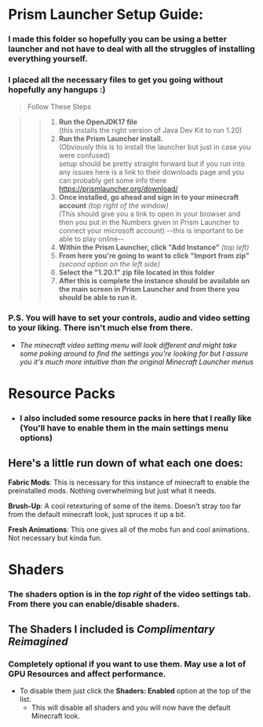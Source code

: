 # Prism Launcher Setup Guide:

### I made this folder so hopefully you can be using a better launcher and not have to deal with all the struggles of installing everything yourself.

### I placed all the necessary files to get you going without hopefully any hangups :) 


> Follow These Steps
>>

>>1. **Run the OpenJDK17 file**  
    (this installs the right version of Java Dev Kit to run 1.20)
>>2. **Run the Prism Launcher install.**  
    (Obviously this is to install the launcher but just in case you were confused)  
       setup should be pretty straight forward but if you run into any issues here is a link to their downloads page  and you can probably get some info there  https://prismlauncher.org/download/
>>3. **Once installed, go ahead and sign in to your minecraft account** *(top right of the window)*  
    (This should give you a link to open in your browser and then you put in the Numbers given in Prism Launcher to connect your microsoft account)
	--this is important to be able to play online--
>>4. **Within the Prism Launcher, click "Add Instance"** *(top left)*
>>5. **From here you're going to want to click "Import from zip"** *(second option on the left side)*   
>>6. **Select the "1.20.1" zip file located in this folder**  
>>7. **After this is complete the instance should be available on the main screen in Prism Launcher and from there you should be able to run it.** 



### P.S. You will have to set your controls, audio and video setting to your liking. There isn't much else from there.  

- *The minecraft video setting menu will look different and might take some poking around to find the settings you're looking for but I assure you it's much more intuitive than the original Minecraft Launcher menus*  
# 
#
# Resource Packs 

- ### I also included some resource packs in here that I really like (You'll have to enable them in the main settings menu options)

## **Here's a little run down of what each one does:**  

  **Fabric Mods**: This is necessary for this instance of minecraft to enable the preinstalled mods. Nothing overwhelming but just what it needs.

  **Brush-Up**: A cool retexturing of some of the items. Doesn't stray too far from the default minecraft look, just spruces it up a bit.

  **Fresh Animations**: This one gives all of the mobs fun and cool animations. Not necessary but kinda fun.
# 
#
# Shaders
### The shaders option is in the *top right* of the video settings tab. From there you can enable/disable shaders.
## The Shaders I included is *Complimentary Reimagined*
### Completely optional if you want to use them. May use a lot of GPU Resources and affect performance. 
- To disable them just click the **Shaders: Enabled** option at the top of the list.
  - This will disable all shaders and you will now have the default Minecraft look.
